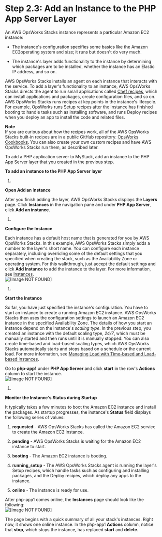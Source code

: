 # Step 2\.3: Add an Instance to the PHP App Server Layer<a name="gettingstarted-simple-instance"></a>

An AWS OpsWorks Stacks instance represents a particular Amazon EC2 instance:

+ The instance's configuration specifies some basics like the Amazon EC2operating system and size; it runs but doesn't do very much\. 

+ The instance's layer adds functionality to the instance by determining which packages are to be installed, whether the instance has an Elastic IP address, and so on\.

AWS OpsWorks Stacks installs an agent on each instance that interacts with the service\. To add a layer's functionality to an instance, AWS OpsWorks Stacks directs the agent to run small applications called [Chef recipes](http://docs.chef.io/recipes.html), which can install applications and packages, create configuration files, and so on\. AWS OpsWorks Stacks runs recipes at key points in the instance's lifecycle\. For example, OpsWorks runs Setup recipes after the instance has finished booting to handle tasks such as installing software, and runs Deploy recipes when you deploy an app to install the code and related files\.

**Note**  
If you are curious about how the recipes work, all of the AWS OpsWorks Stacks built\-in recipes are in a public GitHub repository: [OpsWorks Cookbooks](https://github.com/aws/opsworks-cookbooks)\. You can also create your own custom recipes and have AWS OpsWorks Stacks run them, as described later\.

To add a PHP application server to MyStack, add an instance to the PHP App Server layer that you created in the previous step\. 

**To add an instance to the PHP App Server layer**

1. 

**Open Add an Instance**

   After you finish adding the layer, AWS OpsWorks Stacks displays the **Layers** page\. Click **Instances** in the navigation pane and under **PHP App Server**, click **Add an instance**\.

1. 

**Configure the Instance**

   Each instance has a default host name that is generated for you by AWS OpsWorks Stacks\. In this example, AWS OpsWorks Stacks simply adds a number to the layer's short name\. You can configure each instance separately, including overriding some of the default settings that you specified when creating the stack, such as the Availability Zone or operating system\. For this walkthrough, just accept the default settings and click **Add Instance** to add the instance to the layer\. For more information, see [Instances](workinginstances.md)\.  
![\[Image NOT FOUND\]](http://docs.aws.amazon.com/opsworks/latest/userguide/images/gs7.png)

1. 

**Start the Instance**

   So far, you have just specified the instance's configuration\. You have to start an instance to create a running Amazon EC2 instance\. AWS OpsWorks Stacks then uses the configuration settings to launch an Amazon EC2 instance in the specified Availability Zone\. The details of how you start an instance depend on the instance's *scaling type*\. In the previous step, you created an instance with the default scaling type, *24/7*, which must be manually started and then runs until it is manually stopped\. You can also create time\-based and load\-based scaling types, which AWS OpsWorks Stacks automatically starts and stops based on a schedule or the current load\. For more information, see [Managing Load with Time\-based and Load\-based Instances](workinginstances-autoscaling.md)\.

   Go to **php\-app1** under **PHP App Server** and click **start** in the row's **Actions** column to start the instance\.  
![\[Image NOT FOUND\]](http://docs.aws.amazon.com/opsworks/latest/userguide/images/gs8.png)

1. 

**Monitor the Instance's Status during Startup**

   It typically takes a few minutes to boot the Amazon EC2 instance and install the packages\. As startup progresses, the instance's **Status** field displays the following series of values: 

   1. **requested** \- AWS OpsWorks Stacks has called the Amazon EC2 service to create the Amazon EC2 instance\.

   1. **pending** \- AWS OpsWorks Stacks is waiting for the Amazon EC2 instance to start\.

   1. **booting** \- The Amazon EC2 instance is booting\.

   1. **running\_setup** \- The AWS OpsWorks Stacks agent is running the layer's Setup recipes, which handle tasks such as configuring and installing packages, and the Deploy recipes, which deploy any apps to the instance\.

   1. **online** \- The instance is ready for use\.

   After php\-app1 comes online, the **Instances** page should look like the following:   
![\[Image NOT FOUND\]](http://docs.aws.amazon.com/opsworks/latest/userguide/images/gs9.png)

   The page begins with a quick summary of all your stack's instances\. Right now, it shows one online instance\. In the php\-app1 **Actions** column, notice that **stop**, which stops the instance, has replaced **start** and **delete**\.
